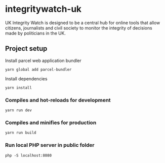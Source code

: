 # integritywatch-uk
UK Integrity Watch is designed to be a central hub for online tools that allow citizens, journalists and civil society to monitor the integrity of decisions made by politicians in the UK.


## Project setup
Install parcel web application bundler
```
yarn global add parcel-bundler
```
Install dependencies
```
yarn install
```


### Compiles and hot-reloads for development
```
yarn run dev
```

### Compiles and minifies for production
```
yarn run build
```

### Run local PHP server in public folder
```
php -S localhost:8080
```
